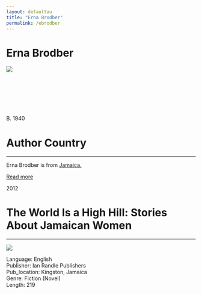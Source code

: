 ```yaml
---
layout: defaultau
title: "Erna Brodber"
permalink: /ebrodber
---
```

<!-- partial:index.partial.html -->
<div class="content">
    <h1>Erna Brodber</h1>
    <div class="quote">
        <div><img src="https://upload.wikimedia.org/wikipedia/commons/a/aa/Erna_Brodber.jpg" class="logo"></div>
    </div>
    <div class="timeline">
        <div style="padding-bottom:100px;"></div>
        <div class="block">
            <div class="date right"><p class="right"> B. 1940 </p></div>
            <div class="dot"></div>
            <div class="left first">
            <div class="author_country">
                <h1>Author Country</h1><hr>
        <div class="aclocation">    <p> Erna Brodber is from <a href="http://localhost:4000/4">Jamaica.</a></p> </div>
                <div class="acreadmore"><a href="https://en.wikipedia.org/wiki/Erna_Brodber" target="_blank">Read more</a></div>
            </div>
            </div>
        </div>
        <div class="block">
            <div class="date left"><p class="left">2012</p></div>
            <div class="dot"></div>
            <div class="right">
                <h1>The World Is a High Hill: Stories About Jamaican Women</h1><hr>
                <p><img src="https://encrypted-tbn3.gstatic.com/images?q=tbn:ANd9GcQkQUC2GN3VoAB4iSB4vOrFs-hEcWCJkt7LKjTtiG2Dh6MeTo6A"></p>
                <p>
                Language: English <br/>
                Publisher: Ian Randle Publishers <br/>
                Pub_location: Kingston, Jamaica <br/>
                Genre: Fiction (Novel) <br/>
                Length: 219 <br/>
                </p>
            </div>
        </div>
</div>
<!-- partial -->
  <script src='https://cdnjs.cloudflare.com/ajax/libs/jquery/3.1.1/jquery.min.js'></script><script  src="assets/js/authorscript.js"></script>
